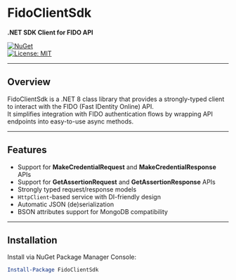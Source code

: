 # FidoClientSdk

**.NET SDK Client for FIDO API**

[![NuGet](https://img.shields.io/nuget/v/FidoClientSdk.svg?style=flat-square)](https://www.nuget.org/packages/FidoClientSdk/)  
[![License: MIT](https://img.shields.io/badge/license-MIT-blue.svg)](LICENSE)  

---

## Overview

FidoClientSdk is a .NET 8 class library that provides a strongly-typed client to interact with the FIDO (Fast IDentity Online) API.  
It simplifies integration with FIDO authentication flows by wrapping API endpoints into easy-to-use async methods.

---

## Features

- Support for **MakeCredentialRequest** and **MakeCredentialResponse** APIs
- Support for **GetAssertionRequest** and **GetAssertionResponse** APIs
- Strongly typed request/response models
- `HttpClient`-based service with DI-friendly design
- Automatic JSON (de)serialization
- BSON attributes support for MongoDB compatibility

---

## Installation

Install via NuGet Package Manager Console:

```powershell
Install-Package FidoClientSdk

